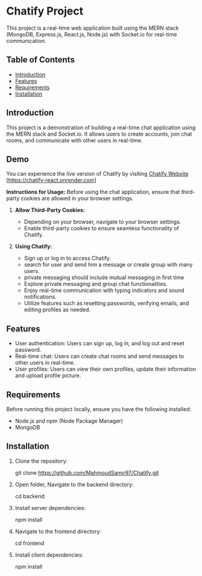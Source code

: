 # Chatify Project

This project is a real-time web application built using the MERN stack (MongoDB, Express.js, React.js, Node.js) with Socket.io for real-time communication.

## Table of Contents

- [Introduction](#introduction)
- [Features](#features)
- [Requirements](#requirements)
- [Installation](#installation)


## Introduction 

This project is a demonstration of building a real-time chat application using the MERN stack and Socket.io. It allows users to create accounts, join chat rooms, and communicate with other users in real-time.

## Demo

You can experience the live version of Chatify by visiting [Chatify Website](#) [https://chatify-react.onrender.com] 

**Instructions for Usage:**
Before using the chat application, ensure that third-party cookies are allowed in your browser settings.

1. **Allow Third-Party Cookies:**
   - Depending on your browser, navigate to your browser settings.
   - Enable third-party cookies to ensure seamless functionality of Chatify.

2. **Using Chatify:**
   - Sign up or log in to access Chatify.
   - search for user and send him a message or create group with many users.
   - private messaging should include mutual messaging in first time
   - Explore private messaging and group chat functionalities.
   - Enjoy real-time communication with typing indicators and sound notifications.
   - Utilize features such as resetting passwords, verifying emails, and editing profiles as needed.



## Features

- User authentication: Users can sign up, log in, and log out and reset password.
- Real-time chat: Users can create chat rooms and send messages to other users in real-time.
- User profiles: Users can view their own profiles, update their information and upload profile picture.

## Requirements

Before running this project locally, ensure you have the following installed:

- Node.js and npm (Node Package Manager)
- MongoDB

## Installation

1. Clone the repository:

   git clone https://github.com/MahmoudSamir97/Chatify.git
2. Open folder, Navigate to the backend directory:

   cd backend
3. Install server dependencies:

   npm install 
4. Navigate to the frontend directory:

   cd frontend 
5. Install client dependencies:

   npm install  

